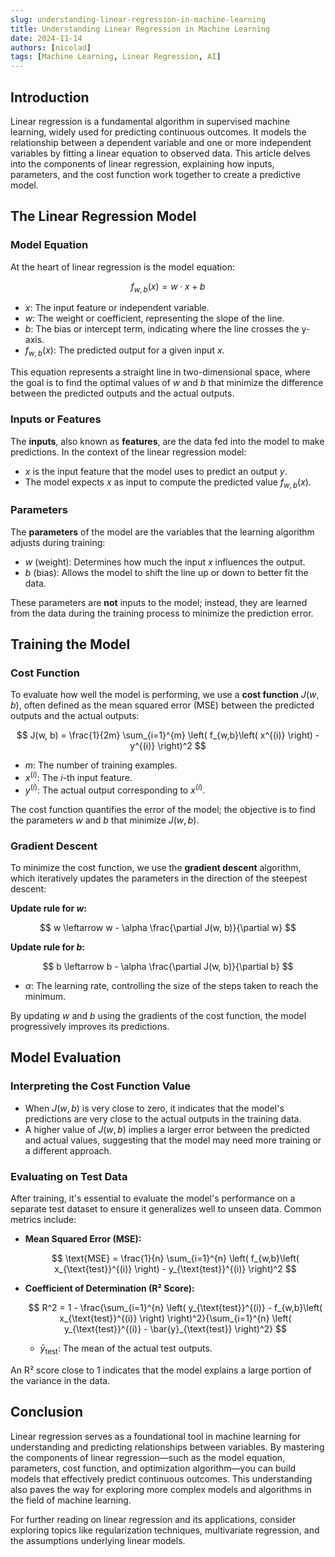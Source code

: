 ```yaml
---
slug: understanding-linear-regression-in-machine-learning
title: Understanding Linear Regression in Machine Learning
date: 2024-11-14
authors: [nicolad]
tags: [Machine Learning, Linear Regression, AI]
---
```


## Introduction

Linear regression is a fundamental algorithm in supervised machine learning, widely used for predicting continuous outcomes. It models the relationship between a dependent variable and one or more independent variables by fitting a linear equation to observed data. This article delves into the components of linear regression, explaining how inputs, parameters, and the cost function work together to create a predictive model.

<!-- truncate -->

## The Linear Regression Model

### Model Equation

At the heart of linear regression is the model equation:

$$
f_{w,b}(x) = w \cdot x + b
$$

- $x$: The input feature or independent variable.
- $w$: The weight or coefficient, representing the slope of the line.
- $b$: The bias or intercept term, indicating where the line crosses the y-axis.
- $f_{w,b}(x)$: The predicted output for a given input $x$.

This equation represents a straight line in two-dimensional space, where the goal is to find the optimal values of $w$ and $b$ that minimize the difference between the predicted outputs and the actual outputs.

### Inputs or Features

The **inputs**, also known as **features**, are the data fed into the model to make predictions. In the context of the linear regression model:

- $x$ is the input feature that the model uses to predict an output $y$.
- The model expects $x$ as input to compute the predicted value $f_{w,b}(x)$.

### Parameters

The **parameters** of the model are the variables that the learning algorithm adjusts during training:

- $w$ (weight): Determines how much the input $x$ influences the output.
- $b$ (bias): Allows the model to shift the line up or down to better fit the data.

These parameters are **not** inputs to the model; instead, they are learned from the data during the training process to minimize the prediction error.

## Training the Model

### Cost Function

To evaluate how well the model is performing, we use a **cost function** $J(w, b)$, often defined as the mean squared error (MSE) between the predicted outputs and the actual outputs:

$$
J(w, b) = \frac{1}{2m} \sum_{i=1}^{m} \left( f_{w,b}\left( x^{(i)} \right) - y^{(i)} \right)^2
$$

- $m$: The number of training examples.
- $x^{(i)}$: The $i$-th input feature.
- $y^{(i)}$: The actual output corresponding to $x^{(i)}$.

The cost function quantifies the error of the model; the objective is to find the parameters $w$ and $b$ that minimize $J(w, b)$.

### Gradient Descent

To minimize the cost function, we use the **gradient descent** algorithm, which iteratively updates the parameters in the direction of the steepest descent:

**Update rule for $w$:**

$$
w \leftarrow w - \alpha \frac{\partial J(w, b)}{\partial w}
$$

**Update rule for $b$:**

$$
b \leftarrow b - \alpha \frac{\partial J(w, b)}{\partial b}
$$

- $\alpha$: The learning rate, controlling the size of the steps taken to reach the minimum.

By updating $w$ and $b$ using the gradients of the cost function, the model progressively improves its predictions.

## Model Evaluation

### Interpreting the Cost Function Value

- When $J(w, b)$ is very close to zero, it indicates that the model's predictions are very close to the actual outputs in the training data.
- A higher value of $J(w, b)$ implies a larger error between the predicted and actual values, suggesting that the model may need more training or a different approach.

### Evaluating on Test Data

After training, it's essential to evaluate the model's performance on a separate test dataset to ensure it generalizes well to unseen data. Common metrics include:

- **Mean Squared Error (MSE):**

  $$
  \text{MSE} = \frac{1}{n} \sum_{i=1}^{n} \left( f_{w,b}\left( x_{\text{test}}^{(i)} \right) - y_{\text{test}}^{(i)} \right)^2
  $$

- **Coefficient of Determination (R² Score):**

  $$
  R^2 = 1 - \frac{\sum_{i=1}^{n} \left( y_{\text{test}}^{(i)} - f_{w,b}\left( x_{\text{test}}^{(i)} \right) \right)^2}{\sum_{i=1}^{n} \left( y_{\text{test}}^{(i)} - \bar{y}_{\text{test}} \right)^2}
  $$

  - $\bar{y}_{\text{test}}$: The mean of the actual test outputs.

An R² score close to 1 indicates that the model explains a large portion of the variance in the data.

## Conclusion

Linear regression serves as a foundational tool in machine learning for understanding and predicting relationships between variables. By mastering the components of linear regression—such as the model equation, parameters, cost function, and optimization algorithm—you can build models that effectively predict continuous outcomes. This understanding also paves the way for exploring more complex models and algorithms in the field of machine learning.

For further reading on linear regression and its applications, consider exploring topics like regularization techniques, multivariate regression, and the assumptions underlying linear models.
